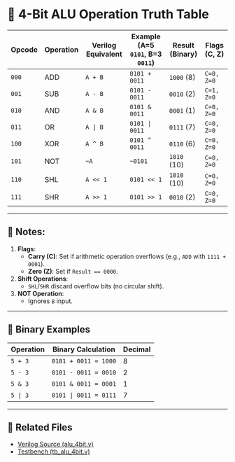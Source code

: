 # 📜 4-Bit ALU Operation Truth Table

| Opcode | Operation | Verilog Equivalent | Example (A=5 `0101`, B=3 `0011`) | Result (Binary) | Flags (C, Z) |
|--------|-----------|---------------------|-----------------------------------|-----------------|--------------|
| `000`  | ADD       | `A + B`             | `0101 + 0011`                     | `1000` (8)      | `C=0, Z=0`   |
| `001`  | SUB       | `A - B`             | `0101 - 0011`                     | `0010` (2)      | `C=1, Z=0`   |
| `010`  | AND       | `A & B`             | `0101 & 0011`                     | `0001` (1)      | `C=0, Z=0`   |
| `011`  | OR        | `A \| B`            | `0101 \| 0011`                    | `0111` (7)      | `C=0, Z=0`   |
| `100`  | XOR       | `A ^ B`             | `0101 ^ 0011`                     | `0110` (6)      | `C=0, Z=0`   |
| `101`  | NOT       | `~A`                | `~0101`                           | `1010` (10)     | `C=0, Z=0`   |
| `110`  | SHL       | `A << 1`            | `0101 << 1`                       | `1010` (10)     | `C=0, Z=0`   |
| `111`  | SHR       | `A >> 1`            | `0101 >> 1`                       | `0010` (2)      | `C=0, Z=0`   |

---

## 📝 Notes:
1. **Flags**:  
   - **Carry (C)**: Set if arithmetic operation overflows (e.g., `ADD` with `1111 + 0001`).  
   - **Zero (Z)**: Set if `Result == 0000`.  
2. **Shift Operations**:  
   - `SHL`/`SHR` discard overflow bits (no circular shift).  
3. **NOT Operation**:  
   - Ignores `B` input.  

---

## 🧮 Binary Examples
| Operation | Binary Calculation       | Decimal |
|-----------|--------------------------|---------|
| `5 + 3`   | `0101 + 0011 = 1000`     | 8       |
| `5 - 3`   | `0101 - 0011 = 0010`     | 2       |
| `5 & 3`   | `0101 & 0011 = 0001`     | 1       |
| `5 \| 3`  | `0101 \| 0011 = 0111`    | 7       |

---

## 🔗 Related Files
- [Verilog Source (alu_4bit.v)](../src/alu_4bit.v)  
- [Testbench (tb_alu_4bit.v)](../src/tb_alu_4bit.v)  